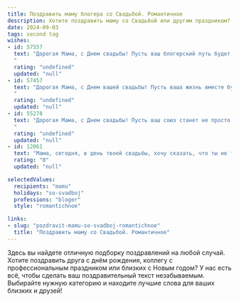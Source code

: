 ```yaml
---
title: Поздравить маму блогера со Свадьбой. Романтичное
description: Хотите поздравить маму со Свадьбой или другим праздником? Наш ИИ создаст незабываемое поздравление, а вы обязательно выделитесь среди других.  
date: 2024-09-03
tags: second tag
wishes:
- id: 57557
  text: "Дорогая Мама, с Днем свадьбы! Пусть ваш блогерский путь будет наполнен любовью, вдохновением и светлыми историями, которые вы будете вместе создавать. Желаю вам неиссякаемого счастья, гармонии и волшебных моментов, которые станут основой для вашей прекрасной семейной истории.
  "
  rating: "undefined"
  updated: "null"
- id: 57457
  text: "Дорогая Мама, с Днем вашей свадьбы! Пусть ваша жизнь вместе будет такой же яркой и вдохновляющей, как ваши блоги, полные любви и искренности. Желаю вам бесконечного счастья, тепла и взаимопонимания. Пусть каждый ваш день будет наполнен нежностью, романтикой и волшебными моментами!
  "
  rating: "undefined"
  updated: "null"
- id: 55278
  text: "Дорогая Мама, с Днем свадьбы! Пусть ваш союз станет не просто красивой сказкой, а долгой и счастливой историей любви, которую вы будете с радостью рассказывать в своем блоге. Желаю вам бесконечного вдохновения, нежных объятий и ярких моментов, которые вы будете делиться со своими подписчиками.
  "
  rating: "undefined"
  updated: "null"
- id: 12061
  text: "Мама, сегодня, в день твоей свадьбы, хочу сказать, что ты не только мама, но и истинный блогер, который вдохновляет каждый свой пост. Пусть этот день станет началом новой главы в твоей жизни, наполненной любовью, радостью и творческими идеями. Желаю, чтобы каждый твой блог был полон счастливых моментов, как сегодня. С днем свадьбы, мама! Ты прекрасна!"
  rating: "0"
  updated: "null"

selectedValues:
  recipients: "mamu"
  holidays: "so-svadboj"
  professions: "bloger"
  style: "romantichnoe"

links:
- slug: "pozdravit-mamu-so-svadboj-romantichnoe"
  title: "Поздравить маму со Свадьбой. Романтичное"
---
```


Здесь вы найдете отличную подборку поздравлений на любой случай. 
Хотите поздравить друга с днём рождения, коллегу с профессиональным праздником или близких с Новым годом? У нас есть всё, чтобы сделать ваш поздравительный текст незабываемым. Выбирайте нужную категорию и находите лучшие слова для ваших близких и друзей!
